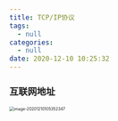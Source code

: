 ```yaml
---
title: TCP/IP协议
tags:
  - null
categories:
  - null
date: 2020-12-10 10:25:32
---
```


### 互联网地址

<img src="https://tonnyblog.oss-cn-beijing.aliyuncs.com/img/20201210105402.png" alt="image-20201210105352347" style="zoom: 50%;" />

